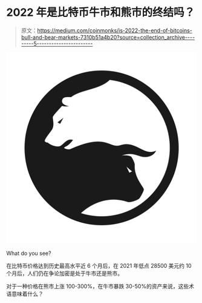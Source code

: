 # 2022 年是比特币牛市和熊市的终结吗？

> 原文：<https://medium.com/coinmonks/is-2022-the-end-of-bitcoins-bull-and-bear-markets-7310b51a4b20?source=collection_archive---------5----------------------->

![](img/743dde06c0e43da800d40b55bda79868.png)

What do you see?

在比特币价格达到历史最高水平近 6 个月后，在 2021 年低点 28500 美元约 10 个月后，人们仍在争论加密是处于牛市还是熊市。

对于一种价格在熊市上涨 100-300%，在牛市暴跌 30-50%的资产来说，这些术语意味着什么？